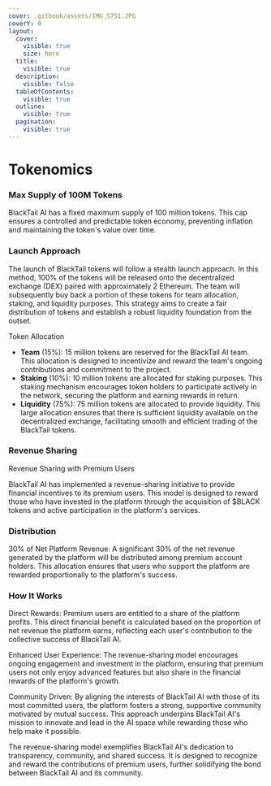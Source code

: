 ```yaml
---
cover: .gitbook/assets/IMG_5751.JPG
coverY: 0
layout:
  cover:
    visible: true
    size: hero
  title:
    visible: true
  description:
    visible: false
  tableOfContents:
    visible: true
  outline:
    visible: true
  pagination:
    visible: true
---
```


# Tokenomics

### Max Supply of 100M Tokens  <a href="#id-2w5ecyt" id="id-2w5ecyt"></a>

BlackTail AI has a fixed maximum supply of 100 million tokens. This cap ensures a controlled and predictable token economy, preventing inflation and maintaining the token's value over time.

### Launch Approach <a href="#id-1baon6m" id="id-1baon6m"></a>

The launch of BlackTail tokens will follow a stealth launch approach. In this method, 100% of the tokens will be released onto the decentralized exchange (DEX) paired with approximately 2 Ethereum. The team will subsequently buy back a portion of these tokens for team allocation, staking, and liquidity purposes. This strategy aims to create a fair distribution of tokens and establish a robust liquidity foundation from the outset.

Token Allocation

&#x20;

* **Team** (15%): 15 million tokens are reserved for the BlackTail AI team. This allocation is designed to incentivize and reward the team's ongoing contributions and commitment to the project.
* **Staking** (10%): 10 million tokens are allocated for staking purposes. This staking mechanism encourages token holders to participate actively in the network, securing the platform and earning rewards in return.
* **Liquidity** (75%): 75 million tokens are allocated to provide liquidity. This large allocation ensures that there is sufficient liquidity available on the decentralized exchange, facilitating smooth and efficient trading of the BlackTail tokens.

&#x20;

### Revenue Sharing <a href="#id-3vac5uf" id="id-3vac5uf"></a>

Revenue Sharing with Premium Users

BlackTail AI has implemented a revenue-sharing initiative to provide financial incentives to its premium users. This model is designed to reward those who have invested in the platform through the acquisition of $BLACK tokens and active participation in the platform's services.

&#x20;

### Distribution <a href="#id-2afmg28" id="id-2afmg28"></a>

30% of Net Platform Revenue: A significant 30% of the net revenue generated by the platform will be distributed among premium account holders. This allocation ensures that users who support the platform are rewarded proportionally to the platform's success.

&#x20;

### How It Works <a href="#pkwqa1" id="pkwqa1"></a>

Direct Rewards: Premium users are entitled to a share of the platform profits. This direct financial benefit is calculated based on the proportion of net revenue the platform earns, reflecting each user's contribution to the collective success of BlackTail AI.

&#x20;

Enhanced User Experience: The revenue-sharing model encourages ongoing engagement and investment in the platform, ensuring that premium users not only enjoy advanced features but also share in the financial rewards of the platform's growth.

&#x20;

Community Driven: By aligning the interests of BlackTail AI with those of its most committed users, the platform fosters a strong, supportive community motivated by mutual success. This approach underpins BlackTail AI's mission to innovate and lead in the AI space while rewarding those who help make it possible.

&#x20;

The revenue-sharing model exemplifies BlackTail AI's dedication to transparency, community, and shared success. It is designed to recognize and reward the contributions of premium users, further solidifying the bond between BlackTail AI and its community.
